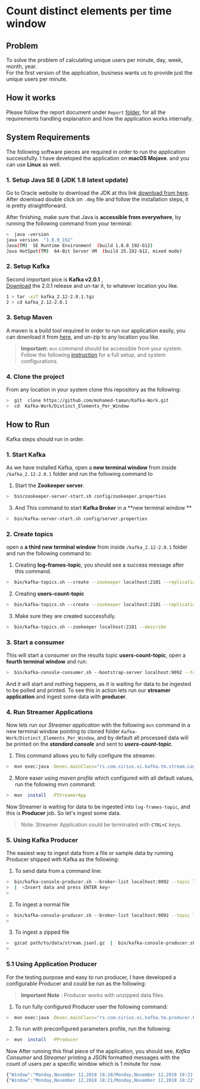 # Count distinct elements per time window  
## Problem  
To solve the problem of calculating unique users per minute, day, week, month, year.  
For the first version of the application, business wants us to provide just the unique users per minute.  
## How it works  
Please follow the report document under `Report`  [folder,](https://github.com/mohamed-taman/Kafka-Work/tree/master/Distinct_Elements_Per_Window/Report) for all the requirements handling explanation and how the application works internally.  
## System Requirements 
The following software pieces are required in order to run the application successfully. I have developed the application on **macOS Mojave**. and you can use **Linux** as well. 
### 1. Setup Java SE 8 (JDK 1.8 latest update)  
Go to Oracle website to download the JDK at this link [download from here](https://www.oracle.com/technetwork/java/javase/downloads/jdk8-downloads-2133151.html).  
After download double click on `.dmg` file and follow the installation steps, it is pretty straightforward.
 
After finishing, make sure that Java is **accessible from everywhere**, by running the following command from your terminal:  
```bash 
>  java -version  
java version  "1.8.0_192"  
Java(TM)  SE Runtime Environment  (build 1.8.0_192-b12)  
Java HotSpot(TM)  64-Bit Server VM  (build 25.192-b12, mixed mode)  
```  
### 2. Setup Kafka  
Second important pice is **Kafka v2.0.1** ,  
[Download](https://www.apache.org/dyn/closer.cgi?path=/kafka/2.0.1/kafka_2.12-2.0.1.tgz  "Kafka downloads") the 2.0.1 release and un-tar it, to whatever location you like.  
```  bash  
1 > tar -xzf kafka_2.12-2.0.1.tgz  
2 > cd kafka_2.12-2.0.1  
```  
### 3. Setup Maven  
A maven is a build tool required in order to run our application easily, you can download it from [here](https://www-us.apache.org/dist/maven/maven-3/3.6.0/binaries/apache-maven-3.6.0-bin.zip), and  un-zip  to any location you like.  
>  **Important:**  `mvn` command should be accessible from your system. 
Follow the following [instruction](https://maven.apache.org/install.html) for a full setup, and system configurations.  
### 4. Clone the project  
From any location in your system clone this repository as the following:  
```bash 
>  git  clone https://github.com/mohamed-taman/Kafka-Work.git  
>  cd  Kafka-Work/Distinct_Elements_Per_Window  
```  
## How to Run  
Kafka steps should run in order.  
### 1. Start Kafka  
As we have installed Kafka, open a **new terminal window** from inside `/kafka_2.12-2.0.1` folder and run the following command to  
1. Start the **Zookeeper server**.  
```bash  
>  bin/zookeeper-server-start.sh config/zookeeper.properties  
```  
3. And This command to start **Kafka Broker** in a **new terminal window  **  
```bash  
>  bin/kafka-server-start.sh config/server.properties  
```  
### 2. Create topics  
open a **a third new terminal window** from inside `/kafka_2.12-2.0.1` folder and run the following command to:  
1. Creating **log-frames-topic**, you should see a success message after this command.  
```bash  
>  bin/kafka-topics.sh --create --zookeeper localhost:2181 --replication-factor 1 --partitions 1 --topic log-frames-topic  
```  
2. Creating **users-count-topic**  
```bash  
>  bin/kafka-topics.sh --create --zookeeper localhost:2181 --replication-factor 1 --partitions 1 --topic users-count-topic  
```  
3. Make sure they are created successfully.  
```bash  
>  bin/kafka-topics.sh --zookeeper localhost:2181 --describe  
```  
### 3. Start a consumer  
This will start a consumer on the results topic **users-count-topic**, open a **fourth terminal window** and run:  
```bash  
>  bin/kafka-console-consumer.sh --bootstrap-server localhost:9092 --topic users-count-topic --from-beginning  
```  
And it will start and nothing happens, as it is waiting for data to be ingested to be polled and printed. To see this in action lets run our **streamer application** and ingest some data with **producer**.  
### 4. Run Streamer Applications  
Now lets run our *Streamer application* with the following `mvn` command in a new terminal window pointing to cloned folder `Kafka-Work/Distinct_Elements_Per_Window`, and by default all processed data will be printed on the ***standard console*** and sent to ***users-count-topic***.  
1. This command allows you to fully configure the streamer.  
```bash  
>  mvn exec:java -Dexec.mainClass="rs.com.sirius.xi.kafka.tm.stream.LogFrameStreamer"  -Dexec.args="--reset --port;9092 --host;localhost --inTopic;log-frames-topic --outTopic;users-count-topic --printToConsole;true --printToTopic;true"  
```  
2. More easer using *maven profile* which configured with all default values, run the following  mvn  command:  
```bash  
>  mvn  install  -PStreamerApp  
```  
Now Streamer is waiting for data to be ingested into `log-frames-topic`, and this is **Producer** job. So let's ingest some data.  
> Note: Streamer Application could be terminated with **`CTRL+C`** keys.  
### 5. Using Kafka Producer  
The easiest way to ingest data from a file or sample data by running Producer shipped with Kafka as the following:  
1. To send data from a command line:  
```bash  
>  bin/kafka-console-producer.sh --broker-list localhost:9092 --topic log-frames-topic  
>  |  <Insert data and press ENTER key>  
>  
```  
2. To ingest a normal file  
```bash  
>  bin/kafka-console-producer.sh --broker-list localhost:9092 --topic log-frames-topic  <  path/to/data/DataExample.json  
>  
```  
3. To ingest a zipped file  
```bash  
>  gzcat path/to/data/stream.jsonl.gz  |  bin/kafka-console-producer.sh --broker-list localhost:9092 --topic log-frames-topic  
>  
```  
### 5.1 Using Application Producer  
For the testing purpose and easy to run producer, I have developed a configurable Producer and could be run as the following:  
>**Important Note** :  Producer works with unzipped data files.  
1. To run fully configured Producer user the following command:  
```bash  
>  mvn exec:java -Dexec.mainClass="rs.com.sirius.xi.kafka.tm.producer.Producer"  -Dexec.args="--file;'path/to/data/Sample.txt' --port;9092 --host;localhost --topic;'log-frames-topic'"  
```  
2. To run with preconfigured parameters profile, run the following:  
```bash  
>  mvn  install  -PProducer  
```  
Now After running this final piece of the application, you should see, *Kafka Consumer* and *Streamer* printing a JSON formatted messages with  the count of users per a specific window which is 1 minute for now.  
```javascript  
{"Window":"Monday,November 12,2018 18:20/Monday,November 12,2018 18:21","users":14}  
{"Window":"Monday,November 12,2018 18:21/Monday,November 12,2018 18:22","users":100}  
```
